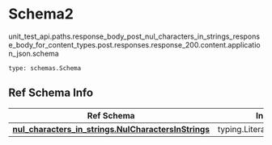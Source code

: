 # Schema2
unit_test_api.paths.response_body_post_nul_characters_in_strings_response_body_for_content_types.post.responses.response_200.content.application_json.schema
```
type: schemas.Schema
```

## Ref Schema Info
Ref Schema | Input Type | Output Type
---------- | ---------- | -----------
[**nul_characters_in_strings.NulCharactersInStrings**](../../../../../../../../components/schema/nul_characters_in_strings.md) | typing.Literal["hello\x00there"] | typing.Literal["hello\x00there"]
